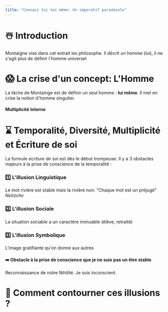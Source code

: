 ```yaml
---
title: "Connais toi toi même: Un imperatif paradoxale"
---
```

# ☃️ Introduction
Montaigne vise dans cet extrait les philosophe. Il décrit un homme (lui), il ne s'agit plus de définir l'homme universel

# 😱 La crise d'un concept: L'Homme
La tâche de Montainge est de définir un seul homme : **lui même**. Il met en crise la notion d'homme singulier.
#### Multiplicité Interne

# ⌛️ Temporalité, Diversité, Multiplicité et Écriture de soi
La formule *écriture de soi* est dès le début trompeuse. Il y a 3 obstacles majeurs à la prise de conscience de la temporalité :
### 1️⃣ L'illusion Linguistique
Le mot rivière est stable mais la rivière non. "Chaque mot est un préjugé" $Neitzche$
### 2️⃣ L'illusion Sociale
La situation sociable a un caractère immuable (élève, retraité)
### 3️⃣ L'illusion Symbolique
L'image gratifiante qu'on donne aux autres 
#### ➡️ Obstacle à la prise de conscience que je ne suis pas un être stable

Reconnaissance de notre Nihilité. Je suis inconscient.

# 🥸 Comment contourner ces illusions ? 
